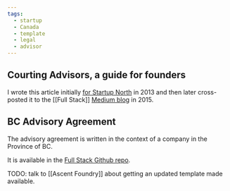 ```yaml
---
tags:
  - startup
  - Canada
  - template
  - legal
  - advisor
---
```

## Courting Advisors, a guide for founders
I wrote this article initially [for Startup North](http://www.startupnorth.ca/2013/06/25/courting-advisors-a-guide-for-founders/) in 2013 and then later cross-posted it to the [[Full Stack]] [Medium blog](https://medium.com/full-stack/courting-advisors-a-canadian-founder-s-guide-53fb855c3a67) in 2015.

## BC Advisory Agreement
The advisory agreement is written in the context of a company in the Province of BC.

It is available in the [Full Stack Github repo](https://github.com/FullStackFoundry/common-seed-termsheets/blob/master/bc-advisory-agreement.md).

TODO: talk to [[Ascent Foundry]] about getting an updated template made available.

